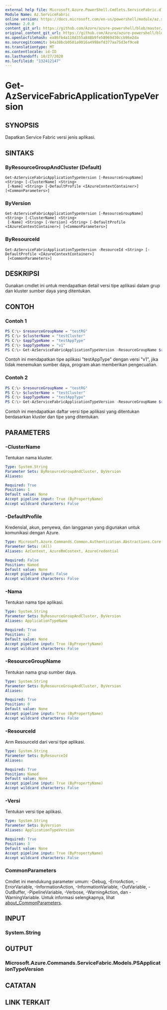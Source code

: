 ```yaml
---
external help file: Microsoft.Azure.PowerShell.Cmdlets.ServiceFabric.dll-Help.xml
Module Name: Az.ServiceFabric
online version: https://docs.microsoft.com/en-us/powershell/module/az.servicefabric/get-azservicefabricapplicationtypeversion
schema: 2.0.0
content_git_url: https://github.com/Azure/azure-powershell/blob/master/src/ServiceFabric/ServiceFabric/help/Get-AzServiceFabricApplicationTypeVersion.md
original_content_git_url: https://github.com/Azure/azure-powershell/blob/master/src/ServiceFabric/ServiceFabric/help/Get-AzServiceFabricApplicationTypeVersion.md
ms.openlocfilehash: ea86fb4a110d355a848b9fe58969d30ccb96e2da
ms.sourcegitcommit: b4a38bcb0501a9016a4998efd377aa75d3ef9ce8
ms.translationtype: MT
ms.contentlocale: id-ID
ms.lasthandoff: 10/27/2020
ms.locfileid: "132412147"
---
```

# Get-AzServiceFabricApplicationTypeVersion

## SYNOPSIS
Dapatkan Service Fabric versi jenis aplikasi.

## SINTAKS

### ByResourceGroupAndCluster (Default)
```
Get-AzServiceFabricApplicationTypeVersion [-ResourceGroupName] <String> [-ClusterName] <String>
 [-Name] <String> [-DefaultProfile <IAzureContextContainer>] [<CommonParameters>]
```

### ByVersion
```
Get-AzServiceFabricApplicationTypeVersion [-ResourceGroupName] <String> [-ClusterName] <String>
 [-Name] <String> [-Version] <String> [-DefaultProfile <IAzureContextContainer>] [<CommonParameters>]
```

### ByResourceId
```
Get-AzServiceFabricApplicationTypeVersion -ResourceId <String> [-DefaultProfile <IAzureContextContainer>]
 [<CommonParameters>]
```

## DESKRIPSI
Gunakan cmdlet ini untuk mendapatkan detail versi tipe aplikasi dalam grup dan kluster sumber daya yang ditentukan.

## CONTOH

### Contoh 1
```powershell
PS C:\> $resourceGroupName = "testRG"
PS C:\> $clusterName = "testCluster"
PS C:\> $appTypeName = "testAppType"
PS C:\> $appTypeName = "v1"
PS C:\> Get-AzServiceFabricApplicationTypeVersion -ResourceGroupName $resourceGroupName -ClusterName $clusterName -Name $appTypeName -Version
```

Contoh ini mendapatkan tipe aplikasi "testAppType" dengan versi "v1", jika tidak menemukan sumber daya, program akan memberikan pengecualian.

### Contoh 2
```powershell
PS C:\> $resourceGroupName = "testRG"
PS C:\> $clusterName = "testCluster"
PS C:\> $appTypeName = "testAppType"
PS C:\> Get-AzServiceFabricApplicationTypeVersion -ResourceGroupName $resourceGroupName -ClusterName $clusterName -Name $appTypeName
```

Contoh ini mendapatkan daftar versi tipe aplikasi yang ditentukan berdasarkan kluster dan tipe yang ditentukan.

## PARAMETERS

### -ClusterName
Tentukan nama kluster.

```yaml
Type: System.String
Parameter Sets: ByResourceGroupAndCluster, ByVersion
Aliases:

Required: True
Position: 1
Default value: None
Accept pipeline input: True (ByPropertyName)
Accept wildcard characters: False
```

### -DefaultProfile
Kredensial, akun, penyewa, dan langganan yang digunakan untuk komunikasi dengan Azure.

```yaml
Type: Microsoft.Azure.Commands.Common.Authentication.Abstractions.Core.IAzureContextContainer
Parameter Sets: (All)
Aliases: AzContext, AzureRmContext, AzureCredential

Required: False
Position: Named
Default value: None
Accept pipeline input: False
Accept wildcard characters: False
```

### -Nama
Tentukan nama tipe aplikasi.

```yaml
Type: System.String
Parameter Sets: ByResourceGroupAndCluster, ByVersion
Aliases: ApplicationTypeName

Required: True
Position: 2
Default value: None
Accept pipeline input: True (ByPropertyName)
Accept wildcard characters: False
```

### -ResourceGroupName
Tentukan nama grup sumber daya.

```yaml
Type: System.String
Parameter Sets: ByResourceGroupAndCluster, ByVersion
Aliases:

Required: True
Position: 0
Default value: None
Accept pipeline input: True (ByPropertyName)
Accept wildcard characters: False
```

### -ResourceId
Arm ResourceId dari versi tipe aplikasi.

```yaml
Type: System.String
Parameter Sets: ByResourceId
Aliases:

Required: True
Position: Named
Default value: None
Accept pipeline input: True (ByPropertyName)
Accept wildcard characters: False
```

### -Versi
Tentukan versi tipe aplikasi.

```yaml
Type: System.String
Parameter Sets: ByVersion
Aliases: ApplicationTypeVersion

Required: True
Position: 3
Default value: None
Accept pipeline input: True (ByPropertyName)
Accept wildcard characters: False
```

### CommonParameters
Cmdlet ini mendukung parameter umum: -Debug, -ErrorAction, -ErrorVariable, -InformationAction, -InformationVariable, -OutVariable, -OutBuffer, -PipelineVariable, -Verbose, -WarningAction, dan -WarningVariable. Untuk informasi selengkapnya, lihat [about_CommonParameters](http://go.microsoft.com/fwlink/?LinkID=113216).

## INPUT

### System.String

## OUTPUT

### Microsoft.Azure.Commands.ServiceFabric.Models.PSApplicationTypeVersion

## CATATAN

## LINK TERKAIT
